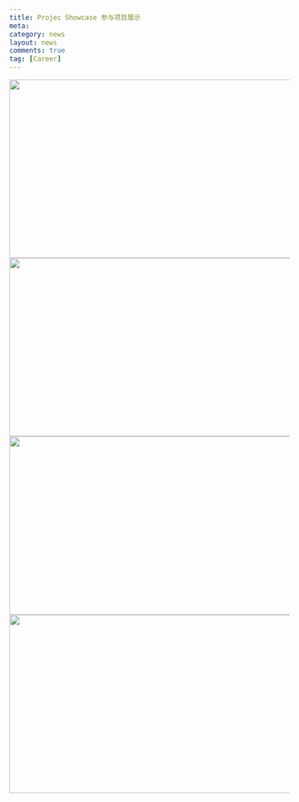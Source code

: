 ```yaml
---
title: Projec Showcase 参与项目展示
meta: 
category: news
layout: news
comments: true
tag: [Career]
---
```


<img src="{{site.url}}/images/posts/project1.jpg " alt="" width="640" height="320" title="" align="" />

<img src="{{site.url}}/images/posts/project2.jpg " alt="" width="640" height="320" title="" align="" />

<img src="{{site.url}}/images/posts/project3.jpg " alt="" width="640" height="320" title="" align="" />

<img src="{{site.url}}/images/posts/project4.jpg " alt="" width="640" height="320" title="" align="" />

